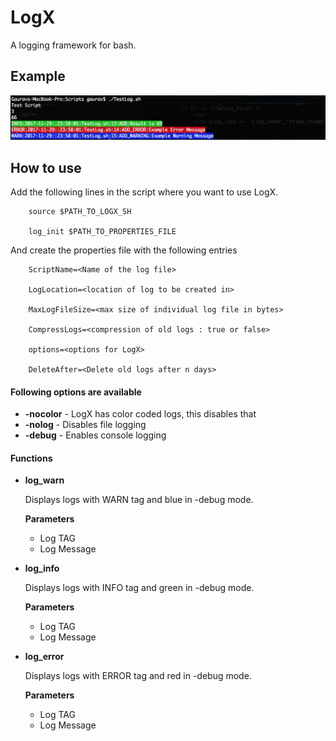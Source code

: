 # LogX
A logging framework for bash.

## Example
![Example](https://github.com/gauravat16/LogX/blob/master/Example_Shot.png)

## How to use

Add the following lines in the script where you want to use LogX.

        source $PATH_TO_LOGX_SH

        log_init $PATH_TO_PROPERTIES_FILE

And create the properties file with the following entries

        ScriptName=<Name of the log file>

        LogLocation=<location of log to be created in>

        MaxLogFileSize=<max size of individual log file in bytes>

        CompressLogs=<compression of old logs : true or false>

        options=<options for LogX>
        
        DeleteAfter=<Delete old logs after n days>

#### Following options are available

* **-nocolor** - LogX has color coded logs, this disables that
* **-nolog** - Disables file logging
* **-debug** - Enables console logging

  
#### Functions

* **log_warn** 

  Displays logs with WARN tag and blue in -debug mode.

  **Parameters** 
  * Log TAG
  * Log Message
  
* **log_info** 

  Displays logs with INFO tag and green in -debug mode.

  **Parameters** 
  * Log TAG
  * Log Message
  
* **log_error** 

  Displays logs with ERROR tag and red in -debug mode.

  **Parameters** 
  * Log TAG
  * Log Message
  




